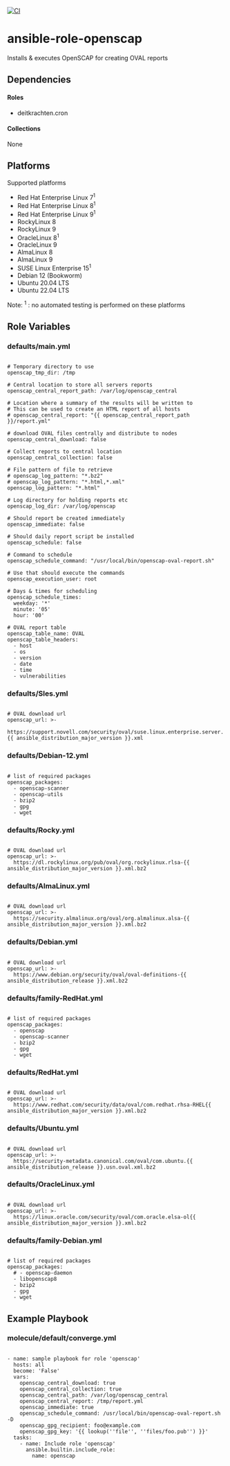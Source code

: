 [![CI](https://github.com/de-it-krachten/ansible-role-openscap/workflows/CI/badge.svg?event=push)](https://github.com/de-it-krachten/ansible-role-openscap/actions?query=workflow%3ACI)


# ansible-role-openscap

Installs & executes OpenSCAP for creating OVAL reports 



## Dependencies

#### Roles
- deitkrachten.cron

#### Collections
None

## Platforms

Supported platforms

- Red Hat Enterprise Linux 7<sup>1</sup>
- Red Hat Enterprise Linux 8<sup>1</sup>
- Red Hat Enterprise Linux 9<sup>1</sup>
- RockyLinux 8
- RockyLinux 9
- OracleLinux 8<sup>1</sup>
- OracleLinux 9
- AlmaLinux 8
- AlmaLinux 9
- SUSE Linux Enterprise 15<sup>1</sup>
- Debian 12 (Bookworm)
- Ubuntu 20.04 LTS
- Ubuntu 22.04 LTS

Note:
<sup>1</sup> : no automated testing is performed on these platforms

## Role Variables
### defaults/main.yml
<pre><code>
# Temporary directory to use
openscap_tmp_dir: /tmp

# Central location to store all servers reports
openscap_central_report_path: /var/log/openscap_central

# Location where a summary of the results will be written to
# This can be used to create an HTML report of all hosts
# openscap_central_report: "{{ openscap_central_report_path }}/report.yml"

# download OVAL files centrally and distribute to nodes
openscap_central_download: false

# Collect reports to central location
openscap_central_collection: false

# File pattern of file to retrieve
# openscap_log_pattern: "*.bz2"
# openscap_log_pattern: "*.html,*.xml"
openscap_log_pattern: "*.html"

# Log directory for holding reports etc
openscap_log_dir: /var/log/openscap

# Should report be created immediately
openscap_immediate: false

# Should daily report script be installed
openscap_schedule: false

# Command to schedule
openscap_schedule_command: "/usr/local/bin/openscap-oval-report.sh"

# Use that should execute the commands
openscap_execution_user: root

# Days & times for scheduling
openscap_schedule_times:
  weekday: '*'
  minute: '05'
  hour: '00'

# OVAL report table
openscap_table_name: OVAL
openscap_table_headers:
  - host
  - os
  - version
  - date
  - time
  - vulnerabilities
</pre></code>

### defaults/Sles.yml
<pre><code>
# OVAL download url
openscap_url: >-
  https://support.novell.com/security/oval/suse.linux.enterprise.server.{{ ansible_distribution_major_version }}.xml
</pre></code>

### defaults/Debian-12.yml
<pre><code>
# list of required packages
openscap_packages:
  - openscap-scanner
  - openscap-utils
  - bzip2
  - gpg
  - wget
</pre></code>

### defaults/Rocky.yml
<pre><code>
# OVAL download url
openscap_url: >-
  https://dl.rockylinux.org/pub/oval/org.rockylinux.rlsa-{{ ansible_distribution_major_version }}.xml.bz2
</pre></code>

### defaults/AlmaLinux.yml
<pre><code>
# OVAL download url
openscap_url: >-
  https://security.almalinux.org/oval/org.almalinux.alsa-{{ ansible_distribution_major_version }}.xml.bz2
</pre></code>

### defaults/Debian.yml
<pre><code>
# OVAL download url
openscap_url: >-
  https://www.debian.org/security/oval/oval-definitions-{{ ansible_distribution_release }}.xml.bz2
</pre></code>

### defaults/family-RedHat.yml
<pre><code>
# list of required packages
openscap_packages:
  - openscap
  - openscap-scanner
  - bzip2
  - gpg
  - wget
</pre></code>

### defaults/RedHat.yml
<pre><code>
# OVAL download url
openscap_url: >-
  https://www.redhat.com/security/data/oval/com.redhat.rhsa-RHEL{{ ansible_distribution_major_version }}.xml.bz2
</pre></code>

### defaults/Ubuntu.yml
<pre><code>
# OVAL download url
openscap_url: >-
  https://security-metadata.canonical.com/oval/com.ubuntu.{{ ansible_distribution_release }}.usn.oval.xml.bz2
</pre></code>

### defaults/OracleLinux.yml
<pre><code>
# OVAL download url
openscap_url: >-
  https://linux.oracle.com/security/oval/com.oracle.elsa-ol{{ ansible_distribution_major_version }}.xml.bz2
</pre></code>

### defaults/family-Debian.yml
<pre><code>
# list of required packages
openscap_packages:
  # - openscap-daemon
  - libopenscap8
  - bzip2
  - gpg
  - wget
</pre></code>




## Example Playbook
### molecule/default/converge.yml
<pre><code>
- name: sample playbook for role 'openscap'
  hosts: all
  become: 'False'
  vars:
    openscap_central_download: true
    openscap_central_collection: true
    openscap_central_path: /var/log/openscap_central
    openscap_central_report: /tmp/report.yml
    openscap_immediate: true
    openscap_schedule_command: /usr/local/bin/openscap-oval-report.sh -D
    openscap_gpg_recipient: foo@example.com
    openscap_gpg_key: '{{ lookup(''file'', ''files/foo.pub'') }}'
  tasks:
    - name: Include role 'openscap'
      ansible.builtin.include_role:
        name: openscap
</pre></code>
